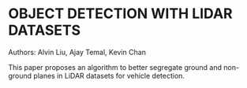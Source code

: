 # OBJECT DETECTION WITH LIDAR DATASETS
Authors: Alvin Liu, Ajay Temal, Kevin Chan

This paper proposes an algorithm to better segregate ground and non-ground planes in LiDAR datasets for vehicle detection. 

